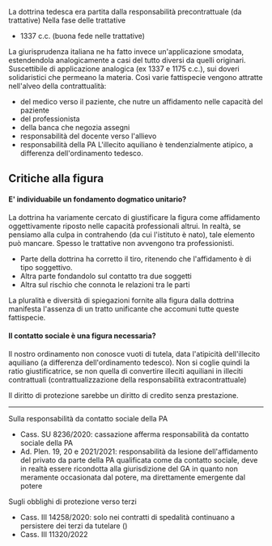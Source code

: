 La dottrina tedesca era partita dalla responsabilità precontrattuale (da trattative)
Nella fase delle trattative
- 1337 c.c. (buona fede nelle trattative)

La giurisprudenza italiana ne ha fatto invece un'applicazione smodata, estendendola analogicamente a casi del tutto diversi da quelli originari.
Suscettibile di applicazione analogica (ex 1337 e 1175 c.c.), sui doveri solidaristici che permeano la materia. Così varie fattispecie vengono attratte nell'alveo della contrattualità:
- del medico verso il paziente, che nutre un affidamento nelle capacità del paziente
- del professionista
- della banca che negozia assegni
- responsabilità del docente verso l'allievo
- responsabilità della PA
L'illecito aquiliano è tendenzialmente atipico, a differenza dell'ordinamento tedesco.

## Critiche alla figura
#### E' individuabile un fondamento dogmatico unitario?
La dottrina ha variamente cercato di giustificare la figura come affidamento oggettivamente riposto nelle capacità professionali altrui. 
In realtà, se pensiamo alla culpa in contrahendo (da cui l'istituto è nato), tale elemento può mancare. Spesso le trattative non avvengono tra professionisti.
- Parte della dottrina ha corretto il tiro, ritenendo che l'affidamento è di tipo soggettivo.
- Altra parte fondandolo sul contatto tra due soggetti
- Altra sul rischio che connota le relazioni tra le parti

La pluralità e diversità di spiegazioni fornite alla figura dalla dottrina manifesta l'assenza di un tratto unificante che accomuni tutte queste fattispecie.

#### Il contatto sociale è una figura necessaria?
Il nostro ordinamento non conosce vuoti di tutela, data l'atipicità dell'illecito aquiliano (a differenza dell'ordinamento tedesco).
Non si coglie quindi la ratio giustificatrice, se non quella di convertire illeciti aquiliani in illeciti contrattuali (contrattualizzazione della responsabilità extracontrattuale)

Il diritto di protezione sarebbe un diritto di credito senza prestazione.

___
Sulla responsabilità da contatto sociale della PA
- Cass. SU 8236/2020: cassazione afferma responsabilità da contatto sociale della PA
- Ad. Plen. 19, 20 e 2021/2021: responsabilità da lesione dell'affidamento del privato da parte della PA qualificata come da contatto sociale, deve in realtà essere ricondotta alla giurisdizione del GA in quanto non meramente occasionata dal potere, ma direttamente emergente dal potere

Sugli obblighi di protezione verso terzi
- Cass. III 14258/2020: solo nei contratti di spedalità continuano a persistere dei terzi da tutelare ()
- Cass. III 11320/2022